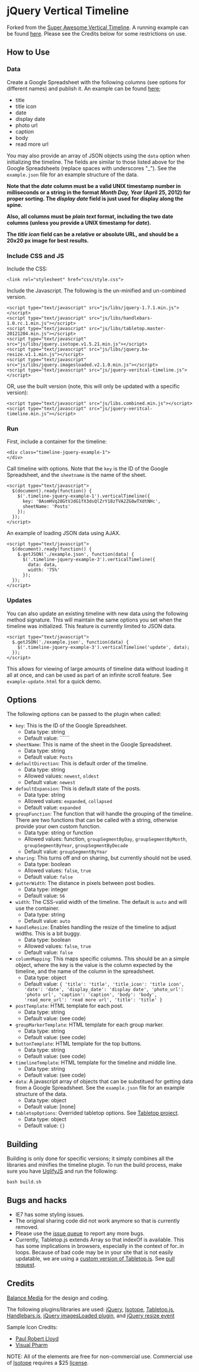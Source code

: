 # jQuery Vertical Timeline

Forked from the [Super Awesome Vertical Timeline](https://github.com/balancemedia/Timeline).  A running example can be found [here](http://minnpost.github.com/jquery-vertical-timeline/example.html).  Please see the Credits below for some restrictions on use.

## How to Use

### Data

Create a Google Spreadsheet with the following columns (see options for different names) and publish it.  An example can be found [here](https://docs.google.com/spreadsheet/ccc?key=0AsmHVq28GtVJdG1fX3dsQlZrY18zTVA2ZG8wTXdtNHc#gid=0);

* title
* title icon
* date
* display date
* photo url
* caption
* body
* read more url

You may also provide an array of JSON objects using the ```data``` option when initializing the timeline.  The fields are similar to those listed above for the Google Spreadsheets (replace spaces with underscores "_").  See the ```example.json``` file for an example structure of the data.

**Note that the _date_ column must be a valid UNIX timestamp number in milliseconds or a string in the format _Month Day, Year_ (April 25, 2012) for proper sorting.  The _display date_ field is just used for display along the spine.**

**Also, all columns must be _plain text_ format, including the two date columns (unless you provide a UNIX timestamp for _date_).**

**The _title icon_ field can be a relative or absolute URL, and should be a 20x20 px image for best results.**

### Include CSS and JS

Include the CSS:

    <link rel="stylesheet" href="css/style.css">

Include the Javascript.  The following is the un-minified and un-combined version.

    <script type="text/javascript" src="js/libs/jquery-1.7.1.min.js"></script>
    <script type="text/javascript" src="js/libs/handlebars-1.0.rc.1.min.js"></script>
    <script type="text/javascript" src="js/libs/tabletop.master-20121204.min.js"></script>
    <script type="text/javascript" src="js/libs/jquery.isotope.v1.5.21.min.js"></script>
    <script type="text/javascript" src="js/libs/jquery.ba-resize.v1.1.min.js"></script>
    <script type="text/javascript" src="js/libs/jquery.imagesloaded.v2.1.0.min.js"></script>
    <script type="text/javascript" src="js/jquery-veritcal-timeline.js"></script>

OR, use the built version (note, this will only be updated with a specific version):

    <script type="text/javascript" src="js/libs.combined.min.js"></script>
    <script type="text/javascript" src="js/jquery-veritcal-timeline.min.js"></script>

### Run

First, include a container for the timeline:

    <div class="timeline-jquery-example-1">
    </div>

Call timeline with options.  Note that the ```key``` is the ID of the Google Spreadsheet, and the ```sheetname``` is the name of the sheet.

    <script type="text/javascript">
      $(document).ready(function() {
        $('.timeline-jquery-example-1').verticalTimeline({
          key: '0AsmHVq28GtVJdG1fX3dsQlZrY18zTVA2ZG8wTXdtNHc',
          sheetName: 'Posts'
        });
      });
    </script>

An example of loading JSON data using AJAX.

    <script type="text/javascript">
      $(document).ready(function() {
        $.getJSON('./example.json', function(data) {
          $('.timeline-jquery-example-3').verticalTimeline({
            data: data,
            width: '75%'
          });
      });
    </script>

### Updates

You can also update an existing timeline with new data using the following method signature.  This will maintain the same options you set when the timeline was initialized.  This feature is currently limited to JSON data.

    <script type="text/javascript">
      $.getJSON('./example.json', function(data) {
        $('.timeline-jquery-example-3').verticalTimeline('update', data);
      });
    </script>

This allows for viewing of large amounts of timeline data without loading it all at once, and can be used as part of an infinite scroll feature.  See ```example-update.html``` for a quick demo.

## Options

The following options can be passed to the plugin when called:

* ```key```: This is the ID of the Google Spreadsheet.
  * Data type: string
  * Default value: ``````
* ```sheetName```: This is name of the sheet in the Google Spreadsheet.
  * Data type: string
  * Default value: ```Posts```
* ```defaultDirection```: This is default order of the timeline.
  * Data type: string
  * Allowed values: ```newest```, ```oldest```
  * Default value: ```newest```
* ```defaultExpansion```: This is default state of the posts.
  * Data type: string
  * Allowed values: ```expanded```, ```collapsed```
  * Default value: ```expanded```
* ```groupFunction```: The function that will handle the grouping of the timeline.  There are two functions that can be called with a string, otherwise provide your own custom function.
  * Data type: string or function
  * Allowed values: function, ```groupSegmentByDay```, ```groupSegmentByMonth```, ```groupSegmentByYear```, ```groupSegmentByDecade```
  * Default value: ```groupSegmentByYear```
* ```sharing```: This turns off and on sharing, but currently should not be used.
  * Data type: boolean
  * Allowed values: ```false```, ```true```
  * Default value: ```false```
* ```gutterWidth```: The distance in pixels between post bodies.
  * Data type: integer
  * Default value: ```56```
* ```width```: The CSS-valid width of the timeline.  The default is ```auto``` and will use the container.
  * Data type: string
  * Default value: ```auto```
* ```handleResize```: Enables handling the resize of the timeline to adjust widths.  This is a bit buggy.
  * Data type: boolean
  * Allowed values: ```false```, ```true```
  * Default value: ```false```
* ```columnMapping```: This maps specific columns.  This should be an a simple object, where the key is the value is the column expected by the timeline, and the name of the column in the spreadsheet.
  * Data type: object
  * Default value: ```{
        'title': 'title',
        'title_icon': 'title icon',
        'date': 'date',
        'display_date': 'display date',
        'photo_url': 'photo url',
        'caption': 'caption',
        'body': 'body',
        'read_more_url': 'read more url',
        'title': 'title'
      }```
* ```postTemplate```: HTML template for each post.
  * Data type: string
  * Default value: (see code)
* ```groupMarkerTemplate```: HTML template for each group marker.
  * Data type: string
  * Default value: (see code)
* ```buttonTemplate```: HTML template for the top buttons.
  * Data type: string
  * Default value: (see code)
* ```timelineTemplate```: HTML template for the timeline and middle line.
  * Data type: string
  * Default value: (see code)
* ```data```: A javascript array of objects that can be substitued for getting data from a Google Spreadsheet.  See the ```example.json``` file for an example structure of the data.
  * Data type: object
  * Default value: [none]
* ```tabletopOptions```: Overrided tabletop options.  See [Tabletop project](https://github.com/jsoma/tabletop).
  * Data type: object
  * Default value: ```{}```

## Building

Building is only done for specific versions; it simply combines all the libraries and minifies the timeline plugin.  To run the build process, make sure you have [UglifyJS](https://github.com/mishoo/UglifyJS) and run the following:

    bash build.sh

## Bugs and hacks

* IE7 has some styling issues.
* The original sharing code did not work anymore so that is currently removed.
* Please use the [issue queue](https://github.com/MinnPost/jquery-vertical-timeline/issues) to report any more bugs.
* Currently, Tabletop.js extends Array so that indexOf is available.  This has some implications in browsers, especially in the context of for..in loops.  Because of bad code may be in your site that is not easily updatable, we are using a [custom version of Tabletop.js](https://github.com/zzolo/tabletop).  See [pull request](https://github.com/jsoma/tabletop/pull/15).


## Credits

[Balance Media](http://www.builtbybalance.com) for the design and coding.

The following plugins/libraries are used:
[jQuery](http://jquery.com/), [Isotope](http://isotope.metafizzy.co), [Tabletop.js](http://github.com/jsoma/tabletop), [Handlebars.js](http://handlebarsjs.com/), [jQuery imagesLoaded plugin](http://github.com/desandro/imagesloaded), and [jQuery resize event](http://benalman.com/projects/jquery-resize-plugin/)

Sample Icon Credits:
* [Paul Robert Lloyd](https://www.iconfinder.com/iconsets/socialmediaicons_v120)
* [Visual Pharm](https://www.iconfinder.com/iconsets/ios-7-icons)

NOTE: All of the elements are free for non-commercial use. Commercial use of [Isotope](http://isotope.metafizzy.co) requires a $25 [license](http://metafizzy.co/#isotope-license).
